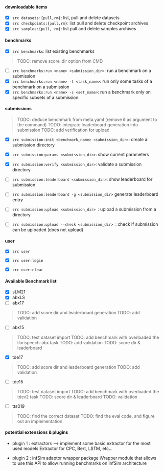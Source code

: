 #### downloadable items

- [X] `zrc datasets:{pull,rm}`: list, pull and delete datasets
- [X] `zrc checkpoints:{pull,rm}`: list pull and delete checkpoint archives
- [X] `zrc samples:{pull, rm}`: list pull and delete samples archives

#### benchmarks 

- [X] `zrc benchmarks`: list existing benchmarks
> TODO: remove score_dir option from CMD
- [ ] `zrc benchmarks:run <name> <submission_dir>`: run a benchmark on a submission
- [X] `zrc benchmarks:run <name> -t <task_name>`: run only some tasks of a benchmark on a submission
- [X] `zrc benchmarks:run <name> -s <set_name>`: run a benchmark only on specific subsets of a submission

#### submissions
> TODO: deduce benchmark from meta.yaml (remove it as argument to the command)
> TODO: integrate leaderboard generation into submission
> TODO: add verification for upload
- [X] `zrc submission:init <benchmark_name> <submission_dir>`: create a submission directory
- [X] `zrc submission:params <submission_dir>`:  show current parameters 
- [X] `zrc submission:verify <submission_dir>`: validate a submission directory
- [ ] `zrc submission:leaderboard <submission_dir>`: show leaderboard for submission
- [ ] `zrc submission:leaderboard -g <submission_dir>` generate leaderboard entry
- [ ] `zrc submission:upload <submission_dir> `: upload a submission from a directory
- [ ] `zrc submission:upload --check <submission_dir> `: check if submission can be uploaded (does not upload)


#### user 

- [X] `zrc user`
- [X] `zrc user:login`
- [X] `zrc user:clear`


#### Available Benchmark list

- [X] sLM21
- [X] abxLS
- [ ] abx17
> TODO: add score dir and leaderboard generation
> TODO: add validation
- [ ] abx15
> TODO: test dataset import
> TODO: add benchmark with overloaded the librispeech-abx task
> TODO: add validation
> TODO: score dir & leaderboard 
- [X] tde17
> TODO: add score dir and leaderboard generation
> TODO: add validation
- [ ] tde15
> TODO: test dataset import
> TODO: add benchmark with overloaded the tdev2 task
> TODO: score dir & leaderboard
> TODO: validation
- [ ] tts019
> TODO: find the correct dataset
> TODO: find the eval code, and figure out an implementation.


#### potential extensions & plugins

- plugin 1 : extractors --> implement some basic extractor for the most used models
    Extractor for CPC, Bert, LSTM, etc...

- plugin 2 : infSim adaptor wrapper package
    Wrapper module that allows to use this API to allow running benchmarks on infSim architecture

